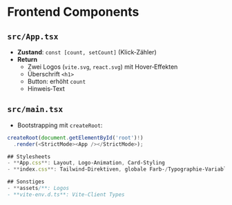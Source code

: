 # Frontend Components

## `src/App.tsx`

- **Zustand**: `const [count, setCount]` (Klick‑Zähler)
- **Return**
  - Zwei Logos (`vite.svg`, `react.svg`) mit Hover‑Effekten
  - Überschrift `<h1>`
  - Button: erhöht `count`
  - Hinweis‑Text

## `src/main.tsx`

- Bootstrapping mit `createRoot`:

```ts
createRoot(document.getElementById('root')!)
  .render(<StrictMode><App /></StrictMode>);

## Stylesheets
- **App.css**: Layout, Logo‑Animation, Card‑Styling
- **index.css**: Tailwind‑Direktiven, globale Farb‑/Typographie‑Variablen, Button‑Stile

## Sonstiges
- **assets/**: Logos
- **vite-env.d.ts**: Vite-Client Types
```

